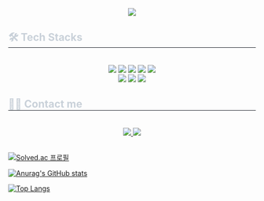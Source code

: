 <div align= "center">
    <img src="https://capsule-render.vercel.app/api?type=soft&color=0:ffffff,100:3ebbda&height=120&text=Sumin's%20GitHub&animation=fadeIn&fontColor=000000&fontSize=40" />
    </div>
    <div style="text-align: left;">
    <h2 style="border-bottom: 1px solid #21262d; color: #c9d1d9;"> 🛠️ Tech Stacks </h2> <br> 
    <div  align= "center"> <img src="https://img.shields.io/badge/C-A8B9CC?style=for-the-badge&logo=C&logoColor=white">
          <img src="https://img.shields.io/badge/C++-00599C?style=for-the-badge&logo=C%2B%2B&logoColor=white">
          <img src="https://img.shields.io/badge/Java-007396?style=for-the-badge&logo=Java&logoColor=white">
          <img src="https://img.shields.io/badge/Spring-6DB33F?style=for-the-badge&logo=Spring&logoColor=white">
          <img src="https://img.shields.io/badge/Spring Boot-6DB33F?style=for-the-badge&logo=Spring Boot&logoColor=white">
          <br/><img src="https://img.shields.io/badge/MySQL-4479A1?style=for-the-badge&logo=MySQL&logoColor=white">
          <img src="https://img.shields.io/badge/React-61DAFB?style=for-the-badge&logo=React&logoColor=white">
          <img src="https://img.shields.io/badge/Javascript-F7DF1E?style=for-the-badge&logo=Javascript&logoColor=white">
          </div>
    </div>
    <div style="text-align: left;">
    <h2 style="border-bottom: 1px solid #21262d; color: #c9d1d9;"> 🧑‍💻 Contact me </h2> <br> 
    <div align= "center"> <a href=https://suminjn.tistory.com/> <img src="https://img.shields.io/badge/Tistory-000000?style=for-the-badge&logo=Tistory&logoColor=white&link=https://suminjn.tistory.com/"> </a>
         <a href=mailto:wjstnals1211@gmail.com> <img src="https://img.shields.io/badge/Gmail-EA4335?style=for-the-badge&logo=Gmail&logoColor=white&link=mailto:wjstnals1211@gmail.com"> </a>
          </div>  <br> 
    <div align= "center">  </div> 
</div>
    

[![Solved.ac
프로필](http://mazassumnida.wtf/api/v2/generate_badge?boj=jangjeon)](https://solved.ac/jangjeon)

[![Anurag's GitHub stats](https://github-readme-stats.vercel.app/api?username=SuminJN)](https://github.com/SuminJN/github-readme-stats)

[![Top Langs](https://github-readme-stats.vercel.app/api/top-langs/?username=SuminJN&layout=compact)](https://github.com/깃허브아이디/github-readme-stats)
